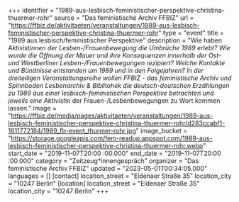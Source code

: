 +++
identifier = "1989-aus-lesbisch-feministischer-perspektive-christina-thuermer-rohr"
source = "Das feministische Archiv FFBIZ"
url = "https://ffbiz.de/aktivitaeten/veranstaltungen/1989-aus-lesbisch-feministischer-perspektive-christina-thuermer-rohr"
type = "event"
title = "1989 aus lesbisch/feministischer Perspektive"
description = "Wie haben Aktivist*innen der Lesben-/Frauenbewegung die Umbrüche 1989 erlebt? Wie wurde die Öffnung der Mauer und ihre Konsequenzen innerhalb der Ost- und Westberliner Lesben-/Frauenbewegungen rezipiert? Welche Kontakte und Bündnisse entstanden um 1989 und in den Folgejahren?
In der dreiteiligen Veranstaltungsreihe wollen FFBIZ - das feministische Archiv und Spinnboden Lesbenarchiv & Biblitohek die deutsch-deutschen Erzählungen zu 1989 aus einer lesbisch-feministischen Perspektive betrachten und jeweils eine Aktivist*in der Frauen-/Lesbenbewegungen zu Wort kommen lassen."
image = "https://ffbiz.de/media/pages/aktivitaeten/veranstaltungen/1989-aus-lesbisch-feministischer-perspektive-christina-thuermer-rohr/d283ccabf1-1611772184/1989_fb-event_thurmer-rohr.jpg"
image_bucket = "https://storage.googleapis.com/fem-readup.appspot.com/1989-aus-lesbisch-feministischer-perspektive-christina-thuermer-rohr.webp"
start_date = "2019-11-07T20:00 :00.000"
end_date = "2019-11-07T20:00 :00.000"
category = "Zeitzeug*innengespräch"
organizer = "Das feministische Archiv FFBIZ"
updated = "2023-05-01T00:34:05.000"
languages = []
[contact]
location_street = "Eldenaer Straße 35"
location_city = "10247 Berlin"
[location]
location_street = "Eldenaer Straße 35"
location_city = "10247 Berlin"
+++
